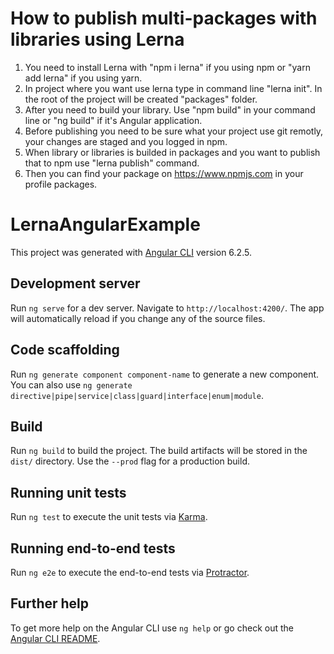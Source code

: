 # How to publish multi-packages with libraries using Lerna

1. You need to install Lerna with "npm i lerna" if you using npm or "yarn add lerna" if you using yarn.
2. In project where you want use lerna type in command line "lerna init". In the root of the project will be created "packages" folder.
3. After you need to build your library. Use "npm build" in your command line or "ng build" if it's Angular application.
4. Before publishing you need to be sure what your project use git remotly, your changes are staged and you logged in npm.
5. When library or libraries is builded in packages and you want to publish that to npm use "lerna publish" command.
6. Then you can find your package on https://www.npmjs.com in your profile packages.

# LernaAngularExample

This project was generated with [Angular CLI](https://github.com/angular/angular-cli) version 6.2.5.

## Development server

Run `ng serve` for a dev server. Navigate to `http://localhost:4200/`. The app will automatically reload if you change any of the source files.

## Code scaffolding

Run `ng generate component component-name` to generate a new component. You can also use `ng generate directive|pipe|service|class|guard|interface|enum|module`.

## Build

Run `ng build` to build the project. The build artifacts will be stored in the `dist/` directory. Use the `--prod` flag for a production build.

## Running unit tests

Run `ng test` to execute the unit tests via [Karma](https://karma-runner.github.io).

## Running end-to-end tests

Run `ng e2e` to execute the end-to-end tests via [Protractor](http://www.protractortest.org/).

## Further help

To get more help on the Angular CLI use `ng help` or go check out the [Angular CLI README](https://github.com/angular/angular-cli/blob/master/README.md).
